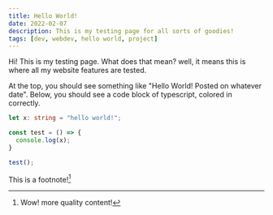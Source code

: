 ```yaml
---
title: Hello World!
date: 2022-02-07
description: This is my testing page for all sorts of goodies!
tags: [dev, webdev, hello world, project]
---
```


Hi! This is my testing page. What does that mean? well,
it means this is where all my website features are tested.

At the top, you should see something like "Hello World!
Posted on whatever date". Below, you should see a code
block of typescript, colored in correctly.

```ts
let x: string = "hello world!";

const test = () => {
  console.log(x);
}

test();
```

This is a footnote![^1]
[^1]: Wow! more quality content!

<!--
Below, you should see some $\KaTeX$ being formatted correctly
and displayed correctly as math equations. You should be seeing the _Riemann Zeta function_, $\zeta (s)$, as well as its definition!

$$
{\displaystyle \zeta (s)=\sum _{n=1}^{\infty }{\frac {1}{n^{s}}}={\frac {1}{1^{s}}}+{\frac {1}{2^{s}}}+{\frac {1}{3^{s}}}+\cdots }
$$
-->
